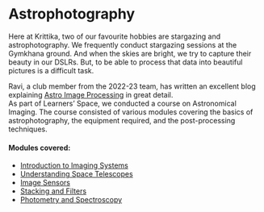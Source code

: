 # Astrophotography

Here at Krittika, two of our favourite hobbies are stargazing and astrophotography. We frequently conduct stargazing sessions at the Gymkhana ground. And when the skies are bright, we try to capture their beauty in our DSLRs. But, to be able to process that data into beautiful pictures is a difficult task.

Ravi, a club member from the 2022-23 team, has written an excellent blog explaining [Astro Image Processing](https://ravioli1369.github.io) in great detail.  
As part of Learners’ Space, we conducted a course on Astronomical Imaging. The course consisted of various modules covering the basics of astrophotography, the equipment required, and the post-processing techniques.

#### Modules covered:

* [Introduction to Imaging Systems](https://krittikaiitb.github.io/Learners'_Space/Astrophotography/Introduction%20to%20Imaging%20Systems.pdf)  
* [Understanding Space Telescopes](https://krittikaiitb.github.io/Learners'_Space/Astrophotography/Understanding%20Space%20Telescopes.pdf)  
* [Image Sensors](https://krittikaiitb.github.io/Learners'_Space/Astrophotography/Image%20Sensors.pdf)  
* [Stacking and Filters](https://krittikaiitb.github.io/Learners'_Space/Astrophotography/Stacking%20and%20Filters.pdf)  
* [Photometry and Spectroscopy](https://krittikaiitb.github.io/Learners'_Space/Astrophotography/Photometry%20and%20Spectroscopy.pdf)


